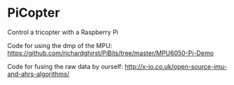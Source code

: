 # PiCopter

Control a tricopter with a Raspberry Pi

Code for using the dmp of the MPU:
https://github.com/richardghirst/PiBits/tree/master/MPU6050-Pi-Demo

Code for fusing the raw data by ourself:
http://x-io.co.uk/open-source-imu-and-ahrs-algorithms/

